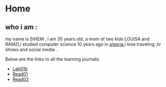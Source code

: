 # Home
## who i am :
my name is SIHEM , i am 35 years old, a mom of two kids LOUISA and RAMZI,i studied computer science 10 yesrs ago in [algeria](https://en.wikipedia.org/wiki/Algeria),i love traveling ,tv shows and social media .

Below are the links to all the learning journals:

- [Lab01b ](https://sisidjidji.github.io/lab1/)
- [Read01 ](https://sisidjidji.github.io/Read01/)
- [Read02 ](https://sisidjidji.github.io/Read02/)





